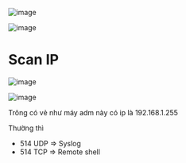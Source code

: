 ![image](https://github.com/nguyenngocdung18/OVA/assets/134156226/183d55ca-013c-4b3d-9c8e-8542a434af18)

![image](https://github.com/nguyenngocdung18/OVA/assets/134156226/995f22f2-eee8-44b8-8cbb-93407a75209b)

# Scan IP
![image](https://github.com/nguyenngocdung18/OVA/assets/134156226/29772229-9be8-40c0-b482-4eb918636ca6)

![image](https://github.com/nguyenngocdung18/OVA/assets/134156226/2dc694de-93dd-42c9-adb8-1990ee9c7ac5)

Trông có vẻ như máy adm này có ip là 192.168.1.255

Thường thì

 + 514 UDP => Syslog
 + 514 TCP => Remote shell

